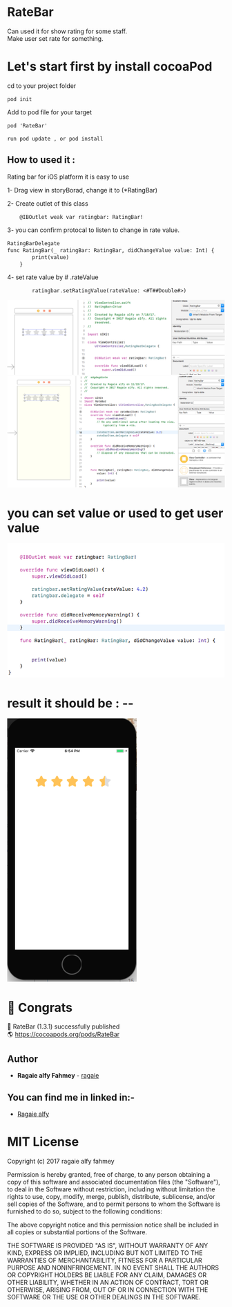 # RateBar
 Can used it for show rating for some staff.<br />
 Make user set rate for something.<br />



# Let's start first by install cocoaPod
 
   cd to your project folder 
   ```
   pod init
   ```
   Add to pod file for your target
   ```
   pod 'RateBar'
   ```
   ```
   run pod update , or pod install
   ```


## How to used it :
Rating bar for iOS platform it is easy to use 

1- Drag view in storyBorad, change it to (*RatingBar)

2- Create outlet of this class
```
    @IBOutlet weak var ratingbar: RatingBar!
```
3- you can confirm protocal to listen to change in rate value.
```
RatingBarDelegate
func RatingBar(_ ratingBar: RatingBar, didChangeValue value: Int) {
        print(value)
    }
 ```
4- set rate value by  #  .rateValue
```
        ratingbar.setRatingValue(rateValue: <#T##Double#>)
```


 ![alt tag](https://github.com/ragaie/RateBar/blob/master/Screen%20Shot%202017-11-06%20at%207.23.36%20PM.png)
 ![alt tag](https://github.com/ragaie/RateBar/blob/master/Screen%20Shot%202017-11-15%20at%201.56.50%20PM.png)

# you can set value or used to get user value 
 ![alt tag](https://github.com/ragaie/RateBar/blob/master/Screen%20Shot%202017-11-06%20at%206.51.17%20PM.png)

# result it should be : --

 ![alt tag](https://github.com/ragaie/RateBar/blob/master/Screen%20Shot%202017-11-06%20at%206.54.25%20PM.png)



 # 🎉  Congrats

 🚀  RateBar (1.3.1) successfully published<br />
 🌎  https://cocoapods.org/pods/RateBar<br />

## Author

* **Ragaie alfy Fahmey**  - [ragaie](https://github.com/ragaie)

## You can find me in linked in:- 
- [Ragaie alfy](www.linkedin.com/in/ragaie-alfy)


# MIT License

Copyright (c) 2017 ragaie alfy fahmey

Permission is hereby granted, free of charge, to any person obtaining a copy
of this software and associated documentation files (the "Software"), to deal
in the Software without restriction, including without limitation the rights
to use, copy, modify, merge, publish, distribute, sublicense, and/or sell
copies of the Software, and to permit persons to whom the Software is
furnished to do so, subject to the following conditions:

The above copyright notice and this permission notice shall be included in all
copies or substantial portions of the Software.

THE SOFTWARE IS PROVIDED "AS IS", WITHOUT WARRANTY OF ANY KIND, EXPRESS OR
IMPLIED, INCLUDING BUT NOT LIMITED TO THE WARRANTIES OF MERCHANTABILITY,
FITNESS FOR A PARTICULAR PURPOSE AND NONINFRINGEMENT. IN NO EVENT SHALL THE
AUTHORS OR COPYRIGHT HOLDERS BE LIABLE FOR ANY CLAIM, DAMAGES OR OTHER
LIABILITY, WHETHER IN AN ACTION OF CONTRACT, TORT OR OTHERWISE, ARISING FROM,
OUT OF OR IN CONNECTION WITH THE SOFTWARE OR THE USE OR OTHER DEALINGS IN THE
SOFTWARE.
